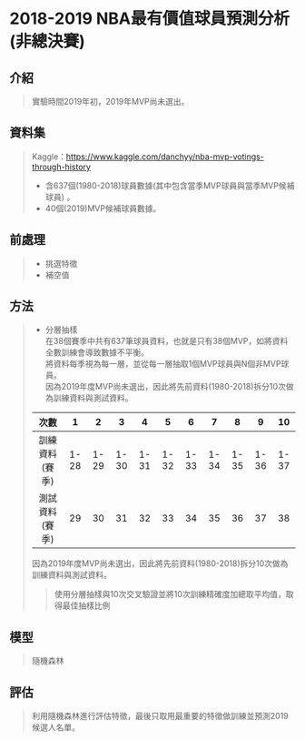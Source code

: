 # 2018-2019 NBA最有價值球員預測分析(非總決賽)
## 介紹
>實驗時間2019年初，2019年MVP尚未選出。

## 資料集
>Kaggle：https://www.kaggle.com/danchyy/nba-mvp-votings-through-history
>* 含637個(1980-2018)球員數據(其中包含當季MVP球員與當季MVP候補球員)  。
>* 40個(2019)MVP候補球員數據。

## 前處理
>* 挑選特徵
>* 補空值

## 方法
>* 分層抽樣 <br>
>在38個賽季中共有637筆球員資料，也就是只有38個MVP，如將資料全數訓練會導致數據不平衡。 <br>
>將資料每季視為每一層，並從每一層抽取1個MVP球員與N個非MVP球員。 <br>
>因為2019年度MVP尚未選出，因此將先前資料(1980-2018)拆分10次做為訓練資料與測試資料。
>
>| 次數 | 1 | 2 | 3 | 4 | 5 | 6 | 7 | 8 | 9 | 10 |
>|:---:|:---:|:---:|:---:|:---:|:---:|:---:|:--:|:---:|:---:|:---:|
>| 訓練資料(賽季) | 1-28 | 1-29 | 1-30 | 1-31 | 1-32 | 1-33 | 1-34 | 1-35 | 1-36 | 1-37 |
>| 測試資料(賽季) | 29 | 30 | 31 | 32 | 33 | 34 | 35 | 36 | 37 | 38 |
>因為2019年度MVP尚未選出，因此將先前資料(1980-2018)拆分10次做為訓練資料與測試資料。
>>使用分層抽樣與10次交叉驗證並將10次訓練精確度加總取平均值，取得最佳抽樣比例

## 模型
>隨機森林

## 評估
>利用隨機森林進行評估特徵，最後只取用最重要的特徵做訓練並預測2019候選人名單。
